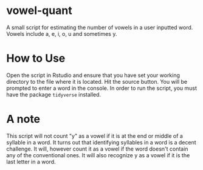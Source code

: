 # vowel-quant
A small script for estimating the number of vowels in a user inputted word. Vowels include a, e, i, o, u and sometimes y. 

# How to Use
Open the script in Rstudio and ensure that you have set your working directory to the file where it is located. Hit the source button. You will be prompted to enter a word in the console. In order to run the script, you must have the package `tidyverse` installed. 

# A note
This script will not count "y" as a vowel if it is at the end or middle of a syllable in a word. It turns out that identifying syllables in a word is a decent challenge.  It will, however count it as a vowel if the word doesn't contain any of the conventional ones. It will also recognize  y as a vowel if it is the last letter in a word. 
